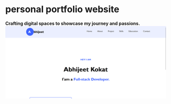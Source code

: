 # personal portfolio website


**Crafting digital spaces to showcase my journey and passions.** <br/>
<img   src="./portfolio/home.png"/> <br/>
